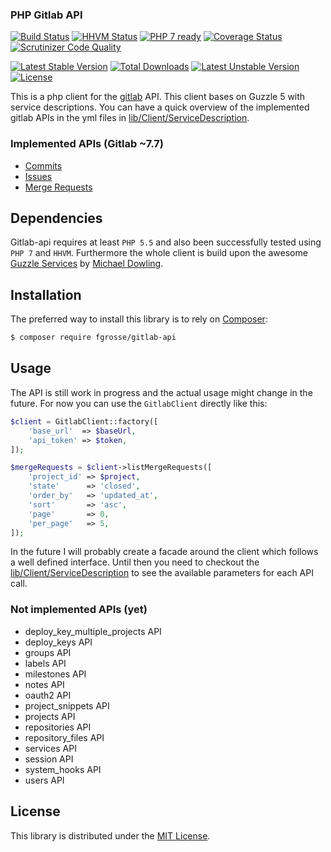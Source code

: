 ### PHP Gitlab API

[![Build Status](https://secure.travis-ci.org/fgrosse/gitlab-api.png?branch=master)](http://travis-ci.org/fgrosse/gitlab-api)
[![HHVM Status](http://hhvm.h4cc.de/badge/fgrosse/gitlab-api.png)](http://hhvm.h4cc.de/package/fgrosse/gitlab-api)
[![PHP 7 ready](http://php7ready.timesplinter.ch/fgrosse/gitlab-api/badge.svg)](https://travis-ci.org/fgrosse/gitlab-api)
[![Coverage Status](https://coveralls.io/repos/fgrosse/gitlab-api/badge.svg?branch=master&service=github)](https://coveralls.io/github/fgrosse/gitlab-api?branch=master)
[![Scrutinizer Code Quality](https://scrutinizer-ci.com/g/fgrosse/gitlab-api/badges/quality-score.png?b=master)](https://scrutinizer-ci.com/g/fgrosse/gitlab-api/?branch=master)

[![Latest Stable Version](https://poser.pugx.org/fgrosse/gitlab-api/v/stable.png)](https://packagist.org/packages/fgrosse/gitlab-api)
[![Total Downloads](https://poser.pugx.org/fgrosse/gitlab-api/downloads.png)](https://packagist.org/packages/fgrosse/gitlab-api)
[![Latest Unstable Version](https://poser.pugx.org/fgrosse/gitlab-api/v/unstable.png)](https://packagist.org/packages/fgrosse/gitlab-api)
[![License](https://poser.pugx.org/fgrosse/gitlab-api/license.png)](https://packagist.org/packages/fgrosse/gitlab-api)

This is a php client for the [gitlab][1] API. This client bases on Guzzle 5 with service descriptions.
You can have a quick overview of the implemented gitlab APIs in the yml files in [lib/Client/ServiceDescription][6].

### Implemented APIs (Gitlab ~7.7)
 * [Commits](lib/Client/ServiceDescription/commits_api.yml)
 * [Issues](lib/Client/ServiceDescription/issues_api.yml)
 * [Merge Requests](lib/Client/ServiceDescription/merge_requests_api.yml)

## Dependencies

Gitlab-api requires at least `PHP 5.5` and also been successfully tested using `PHP 7` and `HHVM`.
Furthermore the whole client is build upon the awesome [Guzzle Services][4] by [Michael Dowling][5].

## Installation

The preferred way to install this library is to rely on [Composer][3]:

```bash
$ composer require fgrosse/gitlab-api
```

## Usage

The API is still work in progress and the actual usage might change in the future. For now you can use the `GitlabClient`
directly like this:

```php
$client = GitlabClient::factory([
    'base_url'  => $baseUrl,
    'api_token' => $token,
]);

$mergeRequests = $client->listMergeRequests([
    'project_id' => $project,
    'state'      => 'closed',
    'order_by'   => 'updated_at',
    'sort'       => 'asc',
    'page'       => 0,
    'per_page'   => 5,
]);
```

In the future I will probably create a facade around the client which follows a well defined interface.
Until then you need to checkout the [lib/Client/ServiceDescription][6] to see the available
parameters for each API call.

### Not implemented APIs (yet)
 * deploy_key_multiple_projects API
 * deploy_keys API
 * groups API
 * labels API
 * milestones API
 * notes API
 * oauth2 API
 * project_snippets API
 * projects API
 * repositories API
 * repository_files API
 * services API
 * session API
 * system_hooks API
 * users API

## License

This library is distributed under the [MIT License](LICENSE).

[1]: https://about.gitlab.com/
[2]: https://github.com/gitlabhq/gitlabhq/tree/master/doc/api
[3]: https://getcomposer.org/
[4]: https://github.com/guzzle/guzzle-services
[5]: https://github.com/mtdowling
[6]: lib/Client/ServiceDescription
